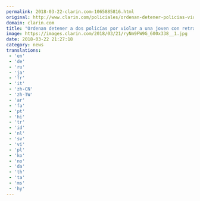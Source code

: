 ```yaml
---
permalink: 2018-03-22-clarin.com-1065885816.html
original: http://www.clarin.com/policiales/ordenan-detener-policias-violar-joven-retraso-madurativo-patrullero_0_BkNyIFWcf.html
domain: clarin.com
title: "Ordenan detener a dos policías por violar a una joven con retraso madurativo en un patrullero"
image: https://images.clarin.com/2018/03/21/ryNm9FW9G_600x338__1.jpg
date: 2018-03-22 21:27:18
category: news
translations: 
 - 'en'
 - 'de'
 - 'ru'
 - 'ja'
 - 'fr'
 - 'it'
 - 'zh-CN'
 - 'zh-TW'
 - 'ar'
 - 'fa'
 - 'pt'
 - 'hi'
 - 'tr'
 - 'id'
 - 'nl'
 - 'sv'
 - 'vi'
 - 'pl'
 - 'ko'
 - 'no'
 - 'da'
 - 'th'
 - 'ta'
 - 'ms'
 - 'hy'
---
```


